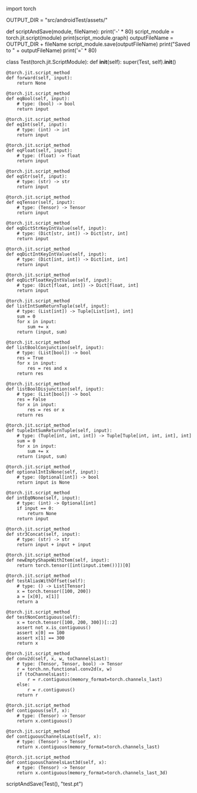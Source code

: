 

<!--
 * @version:
 * @Author:  StevenJokess https://github.com/StevenJokess
 * @Date: 2020-12-22 18:45:30
 * @LastEditors:  StevenJokess https://github.com/StevenJokess
 * @LastEditTime: 2020-12-22 18:48:42
 * @Description:
 * @TODO::
 * @Reference:https://github.com/pytorch/pytorch/blob/master/android/pytorch_android/generate_test_torchscripts.py
-->

import torch

OUTPUT_DIR = "src/androidTest/assets/"

def scriptAndSave(module, fileName):
    print('-' * 80)
    script_module = torch.jit.script(module)
    print(script_module.graph)
    outputFileName = OUTPUT_DIR + fileName
    script_module.save(outputFileName)
    print("Saved to " + outputFileName)
    print('=' * 80)

class Test(torch.jit.ScriptModule):
    def __init__(self):
        super(Test, self).__init__()

    @torch.jit.script_method
    def forward(self, input):
        return None

    @torch.jit.script_method
    def eqBool(self, input):
        # type: (bool) -> bool
        return input

    @torch.jit.script_method
    def eqInt(self, input):
        # type: (int) -> int
        return input

    @torch.jit.script_method
    def eqFloat(self, input):
        # type: (float) -> float
        return input

    @torch.jit.script_method
    def eqStr(self, input):
        # type: (str) -> str
        return input

    @torch.jit.script_method
    def eqTensor(self, input):
        # type: (Tensor) -> Tensor
        return input

    @torch.jit.script_method
    def eqDictStrKeyIntValue(self, input):
        # type: (Dict[str, int]) -> Dict[str, int]
        return input

    @torch.jit.script_method
    def eqDictIntKeyIntValue(self, input):
        # type: (Dict[int, int]) -> Dict[int, int]
        return input

    @torch.jit.script_method
    def eqDictFloatKeyIntValue(self, input):
        # type: (Dict[float, int]) -> Dict[float, int]
        return input

    @torch.jit.script_method
    def listIntSumReturnTuple(self, input):
        # type: (List[int]) -> Tuple[List[int], int]
        sum = 0
        for x in input:
            sum += x
        return (input, sum)

    @torch.jit.script_method
    def listBoolConjunction(self, input):
        # type: (List[bool]) -> bool
        res = True
        for x in input:
            res = res and x
        return res

    @torch.jit.script_method
    def listBoolDisjunction(self, input):
        # type: (List[bool]) -> bool
        res = False
        for x in input:
            res = res or x
        return res

    @torch.jit.script_method
    def tupleIntSumReturnTuple(self, input):
        # type: (Tuple[int, int, int]) -> Tuple[Tuple[int, int, int], int]
        sum = 0
        for x in input:
            sum += x
        return (input, sum)

    @torch.jit.script_method
    def optionalIntIsNone(self, input):
        # type: (Optional[int]) -> bool
        return input is None

    @torch.jit.script_method
    def intEq0None(self, input):
        # type: (int) -> Optional[int]
        if input == 0:
            return None
        return input

    @torch.jit.script_method
    def str3Concat(self, input):
        # type: (str) -> str
        return input + input + input

    @torch.jit.script_method
    def newEmptyShapeWithItem(self, input):
        return torch.tensor([int(input.item())])[0]

    @torch.jit.script_method
    def testAliasWithOffset(self):
        # type: () -> List[Tensor]
        x = torch.tensor([100, 200])
        a = [x[0], x[1]]
        return a

    @torch.jit.script_method
    def testNonContiguous(self):
        x = torch.tensor([100, 200, 300])[::2]
        assert not x.is_contiguous()
        assert x[0] == 100
        assert x[1] == 300
        return x

    @torch.jit.script_method
    def conv2d(self, x, w, toChannelsLast):
        # type: (Tensor, Tensor, bool) -> Tensor
        r = torch.nn.functional.conv2d(x, w)
        if (toChannelsLast):
            r = r.contiguous(memory_format=torch.channels_last)
        else:
            r = r.contiguous()
        return r

    @torch.jit.script_method
    def contiguous(self, x):
        # type: (Tensor) -> Tensor
        return x.contiguous()

    @torch.jit.script_method
    def contiguousChannelsLast(self, x):
        # type: (Tensor) -> Tensor
        return x.contiguous(memory_format=torch.channels_last)

    @torch.jit.script_method
    def contiguousChannelsLast3d(self, x):
        # type: (Tensor) -> Tensor
        return x.contiguous(memory_format=torch.channels_last_3d)

scriptAndSave(Test(), "test.pt")
